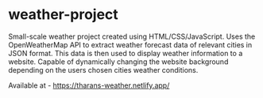 # weather-project
Small-scale weather project created using HTML/CSS/JavaScript. Uses the OpenWeatherMap API to extract weather forecast data of relevant cities in JSON format. This data is then used to display weather information to a website. Capable of dynamically changing the website background depending on the users chosen cities weather conditions.

Available at - https://tharans-weather.netlify.app/
